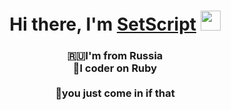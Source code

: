 <h1 align="center">Hi there, I'm <a href="https://github.com/SetScript" target="_blank">SetScript</a> 
<img src="https://github.com/blackcater/blackcater/raw/main/images/Hi.gif" height="32"/></h1>
<h3 align="center">🇷🇺I'm from Russia <br>📃I coder on Ruby <br><br>🐺you just come in if that</h3>

